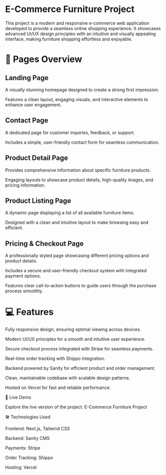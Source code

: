 <h1> E-Commerce Furniture Project </h1>

This project is a modern and responsive e-commerce web application developed to provide a seamless online shopping experience. It showcases advanced UI/UX design principles with an intuitive and visually appealing interface, making furniture shopping effortless and enjoyable.

<h1>📄 Pages Overview </h1>

<h2>Landing Page </h2>

A visually stunning homepage designed to create a strong first impression.

Features a clean layout, engaging visuals, and interactive elements to enhance user engagement.

<h2> Contact Page </h2>

A dedicated page for customer inquiries, feedback, or support.

Includes a simple, user-friendly contact form for seamless communication.

  <h2> Product Detail Page </h2>

Provides comprehensive information about specific furniture products.

Engaging layouts to showcase product details, high-quality images, and pricing information.

 <h2> Product Listing Page </h2>

A dynamic page displaying a list of all available furniture items.

Designed with a clean and intuitive layout to make browsing easy and efficient.

<h2> Pricing & Checkout Page </h2>

A professionally styled page showcasing different pricing options and product details.

Includes a secure and user-friendly checkout system with integrated payment options.

Features clear call-to-action buttons to guide users through the purchase process smoothly.

<h1> 💻 Features </h1>

Fully responsive design, ensuring optimal viewing across devices.

Modern UI/UX principles for a smooth and intuitive user experience.

Secure checkout process integrated with Stripe for seamless payments.

Real-time order tracking with Shippo integration.

Backend powered by Sanity for efficient product and order management.

Clean, maintainable codebase with scalable design patterns.

Hosted on Vercel for fast and reliable performance.

🚀 Live Demo

Explore the live version of the project: E-Commerce Furniture Project

🛠️ Technologies Used

Frontend: Next.js, Tailwind CSS

Backend: Sanity CMS

Payments: Stripe

Order Tracking: Shippo

Hosting: Vercel
